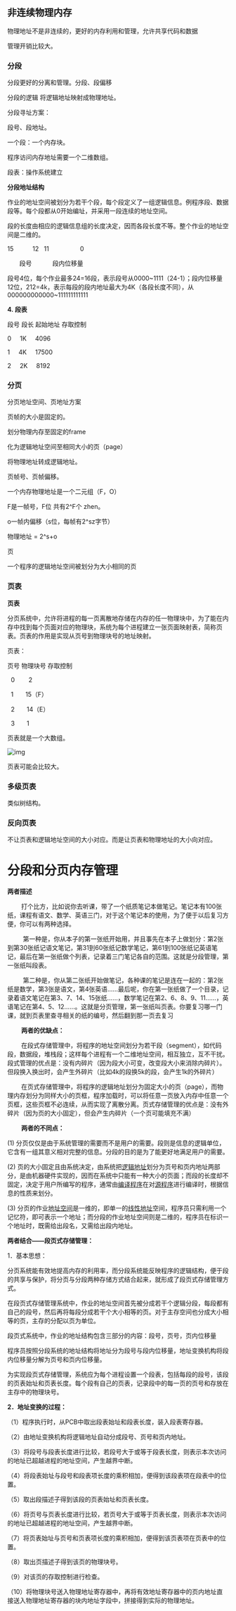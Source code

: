 ## 非连续物理内存

物理地址不是非连续的，更好的内存利用和管理，允许共享代码和数据

管理开销比较大。

### 分段

分段更好的分离和管理。分段、段偏移

分段的逻辑 将逻辑地址映射成物理地址。

分段寻址方案：

段号、段地址。

一个段：一个内存块。

程序访问内存地址需要一个二维数组。

段表：操作系统建立



**分段地址结构**

作业的地址空间被划分为若干个段，每个段定义了一组逻辑信息。例程序段、数据段等。每个段都从0开始编址，并采用一段连续的地址空间。

段的长度由相应的逻辑信息组的长度决定，因而各段长度不等。整个作业的地址空间是二维的。

15           12   11                  0

       段号            段内位移量

段号4位，每个作业最多24=16段，表示段号从0000~1111（24-1）；段内位移量12位，212=4k，表示每段的段内地址最大为4K（各段长度不同），从000000000000~111111111111

**4. 段表**

段号 段长 起始地址 存取控制   

0     1K     4096    

1     4K     17500    

2     2K     8192  

### 分页

分页地址空间、页地址方案

页帧的大小是固定的。

划分物理内存至固定的frame

化为逻辑地址空间至相同大小的页（page）

将物理地址转成逻辑地址。



页帧号、页帧偏移。

一个内存物理地址是一个二元组（F，O）

F是一帧号，F位 共有2^F个 zhen。

o一帧内偏移（s位，每帧有2^sz字节）

物理地址 = 2^s+o



页

一个程序的逻辑地址空间被划分为大小相同的页

### 页表

**页表**

分页系统中，允许将进程的每一页离散地存储在内存的任一物理块中，为了能在内存中找到每个页面对应的物理块，系统为每个进程建立一张页面映射表，简称页表。页表的作用是实现从页号到物理块号的地址映射。

页表：

页号 物理块号 存取控制   

  0        2    

  1       15（F）    

  2       14（E）    

  3       1  

页表就是一个大数组。

![img](http://7xk3em.com1.z0.glb.clouddn.com/%E6%93%8D%E4%BD%9C%E7%B3%BB%E7%BB%9F02.jpg)

页表可能会比较大。



### 多级页表

类似树结构。

### 反向页表

不让页表和逻辑地址空间的大小对应。而是让页表和物理地址的大小向对应。



# 分段和分页内存管理

**两者描述**

        打个比方，比如说你去听课，带了一个纸质笔记本做笔记。笔记本有100张纸，课程有语文、数学、英语三门，对于这个笔记本的使用，为了便于以后复习方便，你可以有两种选择。

         第一种是，你从本子的第一张纸开始用，并且事先在本子上做划分：第2张到第30张纸记语文笔记，第31到60张纸记数学笔记，第61到100张纸记英语笔记，最后在第一张纸做个列表，记录着三门笔记各自的范围。这就是分段管理，第一张纸叫段表。 

         第二种是，你从第二张纸开始做笔记，各种课的笔记是连在一起的：第2张纸是数学，第3张是语文，第4张英语……最后呢，你在第一张纸做了一个目录，记录着语文笔记在第3、7、14、15张纸……，数学笔记在第2、6、8、9、11……，英语笔记在第4、5、12……。这就是分页管理，第一张纸叫页表。你要复习哪一门课，就到页表里查寻相关的纸的编号，然后翻到那一页去复习

        **两者的优缺点：**

        在段式存储管理中，将程序的地址空间划分为若干段（segment），如代码段，数据段，堆栈段；这样每个进程有一个二维地址空间，相互独立，互不干扰。段式管理的优点是：没有内碎片（因为段大小可变，改变段大小来消除内碎片）。但段换入换出时，会产生外碎片（比如4k的段换5k的段，会产生1k的外碎片）

        在页式存储管理中，将程序的逻辑地址划分为固定大小的页（page），而物理内存划分为同样大小的页框，程序加载时，可以将任意一页放入内存中任意一个页框，这些页框不必连续，从而实现了离散分离。页式存储管理的优点是：没有外碎片（因为页的大小固定），但会产生内碎片（一个页可能填充不满）

        **两者的不同点：**

(1) 分页仅仅是由于系统管理的需要而不是用户的需要。段则是信息的逻辑单位，它含有一组其意义相对完整的信息。分段的目的是为了能更好地满足用户的需要。

(2) 页的大小固定且由系统决定，由系统把[逻辑地址](http://baike.baidu.com/view/893778.htm)划分为页号和页内地址两部分，是由机器硬件实现的，因而在系统中只能有一种大小的页面；而段的长度却不固定，决定于用户所编写的程序，通常由[编译程序](http://baike.baidu.com/view/454895.htm)在对[源程序](http://baike.baidu.com/view/546605.htm)进行编译时，根据信息的性质来划分。

(3) 分页的作业[地址空间](http://baike.baidu.com/view/1507129.htm)是一维的，即单一的[线性地址](http://baike.baidu.com/view/2690747.htm)空间，程序员只需利用一个记忆符，即可表示一个地址；而分段的作业地址空间则是二维的，程序员在标识一个地址时，既需给出段名，又需给出段内地址。

**两者结合——段页式存储管理：**

1．基本思想：

分页系统能有效地提高内存的利用率，而分段系统能反映程序的逻辑结构，便于段的共享与保护，将分页与分段两种存储方式结合起来，就形成了段页式存储管理方式。

在段页式存储管理系统中，作业的地址空间首先被分成若干个逻辑分段，每段都有自己的段号，然后再将每段分成若干个大小相等的页。对于主存空间也分成大小相等的页，主存的分配以页为单位。

段页式系统中，作业的地址结构包含三部分的内容：段号，页号，页内位移量

程序员按照分段系统的地址结构将地址分为段号与段内位移量，地址变换机构将段内位移量分解为页号和页内位移量。

为实现段页式存储管理，系统应为每个进程设置一个段表，包括每段的段号，该段的页表始址和页表长度。每个段有自己的页表，记录段中的每一页的页号和存放在主存中的物理块号。

**2．地址变换的过程：**

（1）程序执行时，从PCB中取出段表始址和段表长度，装入段表寄存器。

（2）由地址变换机构将逻辑地址自动分成段号、页号和页内地址。

（3）将段号与段表长度进行比较，若段号大于或等于段表长度，则表示本次访问的地址已超越进程的地址空间，产生越界中断。

（4）将段表始址与段号和段表项长度的乘积相加，便得到该段表项在段表中的位置。

（5）取出段描述子得到该段的页表始址和页表长度。

（6）将页号与页表长度进行比较，若页号大于或等于页表长度，则表示本次访问的地址已超越进程的地址空间，产生越界中断。

（7）将页表始址与页号和页表项长度的乘积相加，便得到该页表项在页表中的位置。

（8）取出页描述子得到该页的物理块号。

（9）对该页的存取控制进行检查。

（10）将物理块号送入物理地址寄存器中，再将有效地址寄存器中的页内地址直接送入物理地址寄存器的块内地址字段中，拼接得到实际的物理地址。
